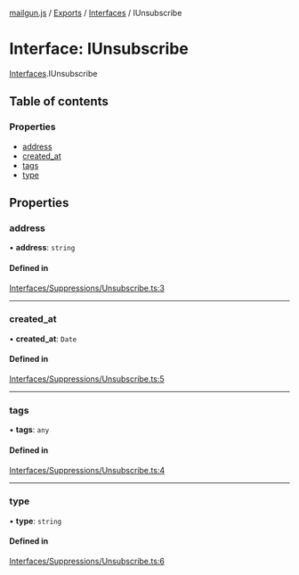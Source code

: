 [mailgun.js](../README.md) / [Exports](../modules.md) / [Interfaces](../modules/Interfaces.md) / IUnsubscribe

# Interface: IUnsubscribe

[Interfaces](../modules/Interfaces.md).IUnsubscribe

## Table of contents

### Properties

- [address](Interfaces.IUnsubscribe.md#address)
- [created\_at](Interfaces.IUnsubscribe.md#created_at)
- [tags](Interfaces.IUnsubscribe.md#tags)
- [type](Interfaces.IUnsubscribe.md#type)

## Properties

### address

• **address**: `string`

#### Defined in

[Interfaces/Suppressions/Unsubscribe.ts:3](https://github.com/mailgun/mailgun.js/blob/9c77dbb/lib/Interfaces/Suppressions/Unsubscribe.ts#L3)

___

### created\_at

• **created\_at**: `Date`

#### Defined in

[Interfaces/Suppressions/Unsubscribe.ts:5](https://github.com/mailgun/mailgun.js/blob/9c77dbb/lib/Interfaces/Suppressions/Unsubscribe.ts#L5)

___

### tags

• **tags**: `any`

#### Defined in

[Interfaces/Suppressions/Unsubscribe.ts:4](https://github.com/mailgun/mailgun.js/blob/9c77dbb/lib/Interfaces/Suppressions/Unsubscribe.ts#L4)

___

### type

• **type**: `string`

#### Defined in

[Interfaces/Suppressions/Unsubscribe.ts:6](https://github.com/mailgun/mailgun.js/blob/9c77dbb/lib/Interfaces/Suppressions/Unsubscribe.ts#L6)
